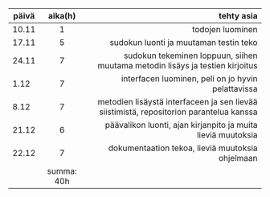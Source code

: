 | **päivä** | **aika(h)** | **tehty asia** |
|-----------|:--------:|---------------:|
|  10.11    |    1     | todojen luominen |
|  17.11    |    5     | sudokun luonti ja muutaman testin teko|
|  24.11    |    7     | sudokun tekeminen loppuun, siihen muutama metodin lisäys ja testien kirjoitus |
|  1.12     |    7     | interfacen luominen, peli on jo hyvin pelattavissa |
|  8.12     |    7     | metodien lisäystä interfaceen ja sen lievää siistimistä, repositorion parantelua kanssa |
|  21.12    |    6     | päävalikon luonti, ajan kirjanpito ja muita lieviä muutoksia |
|  22.12    |    7     | dokumentaation tekoa, lieviä muutoksia ohjelmaan |
|            | summa: 40h |      |
